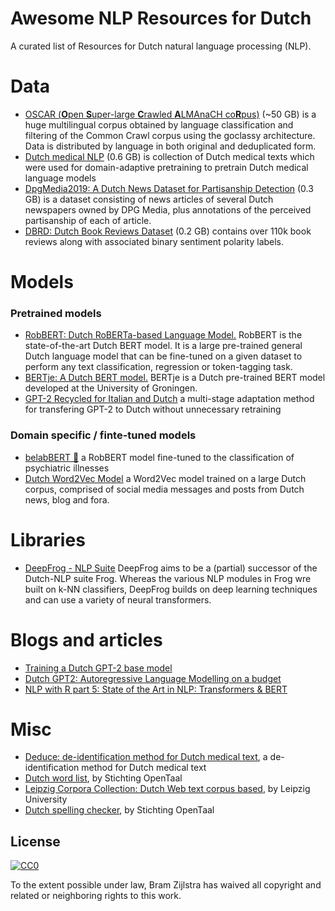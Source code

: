 # Awesome NLP Resources for Dutch


A curated list of Resources for Dutch natural language processing (NLP).

# Data
- [OSCAR (**O**pen **S**uper-large **C**rawled **A**LMAnaCH co**R**pus)](https://huggingface.co/datasets/oscar) (~50 GB)  is a huge multilingual corpus obtained by language classification and filtering of the Common Crawl corpus using the goclassy architecture. Data is distributed by language in both original and deduplicated form.
- [Dutch medical NLP](https://github.com/terminalkitten/dutch_medical_nlp) (0.6 GB) is collection of Dutch medical texts  which were used for domain-adaptive pretraining to pretrain Dutch medical language models
- [DpgMedia2019: A Dutch News Dataset for Partisanship Detection](https://github.com/dpgmedia/partisan-news2019) (0.3 GB)  is a dataset consisting of news articles of several Dutch newspapers owned by DPG Media, plus annotations of the perceived partisanship of each of article.
- [DBRD: Dutch Book Reviews Dataset](https://github.com/benjaminvdb/DBRD) (0.2 GB)  contains over 110k book reviews along with associated binary sentiment polarity labels.

# Models

### Pretrained models
- [RobBERT: Dutch RoBERTa-based Language Model.](https://github.com/iPieter/RobBERT) RobBERT is the state-of-the-art Dutch BERT model. It is a large pre-trained general Dutch language model that can be fine-tuned on a given dataset to perform any text classification, regression or token-tagging task.
- [BERTje: A Dutch BERT model.](https://github.com/wietsedv/bertje) BERTje is a Dutch pre-trained BERT model developed at the University of Groningen.
- [GPT-2 Recycled for Italian and Dutch](https://github.com/wietsedv/gpt2-recycle) a multi-stage adaptation method for transfering GPT-2 to Dutch without unnecessary retraining

### Domain specific / finte-tuned models
- [belabBERT 🤧](https://github.com/Joppewouts/belabBERT) a RobBERT model fine-tuned to the classification of psychiatric illnesses
- [Dutch Word2Vec Model](https://github.com/coosto/dutch-word-embeddings) a Word2Vec model trained on a large Dutch corpus, comprised of social media messages and posts from Dutch news, blog and fora.


# Libraries
- [DeepFrog - NLP Suite](https://github.com/proycon/deepfrog) DeepFrog aims to be a (partial) successor of the Dutch-NLP suite Frog. Whereas the various NLP modules in Frog wre built on k-NN classifiers, DeepFrog builds on deep learning techniques and can use a variety of neural transformers.


# Blogs and articles
- [Training a Dutch GPT-2 base model](https://medium.com/deepdesk/training-a-dutch-gpt-2-base-model-5f21dcfa3cd2)
- [Dutch GPT2: Autoregressive Language Modelling on a budget](https://blog.ml6.eu/dutch-gpt2-autoregressive-language-modelling-on-a-budget-cff3942dd020)
- [NLP with R part 5: State of the Art in NLP: Transformers & BERT](https://medium.com/broadhorizon-cmotions/nlp-with-r-part-5-state-of-the-art-in-nlp-transformers-bert-3449e3cd7494)

# Misc

- [Deduce: de-identification method for Dutch medical text](https://github.com/vmenger/deduce), a de-identification method for Dutch medical text
- [Dutch word list](https://github.com/OpenTaal/opentaal-wordlist), by Stichting OpenTaal
- [Leipzig Corpora Collection: Dutch Web text corpus based](https://wortschatz.uni-leipzig.de/en/download/Dutch), by Leipzig University
- [Dutch spelling checker](https://github.com/OpenTaal/opentaal-hunspell), by Stichting OpenTaal

## License

[![CC0](https://i.creativecommons.org/p/zero/1.0/88x31.png)](https://creativecommons.org/publicdomain/zero/1.0/)

To the extent possible under law, Bram Zijlstra has waived all copyright and related or neighboring rights to this work.
